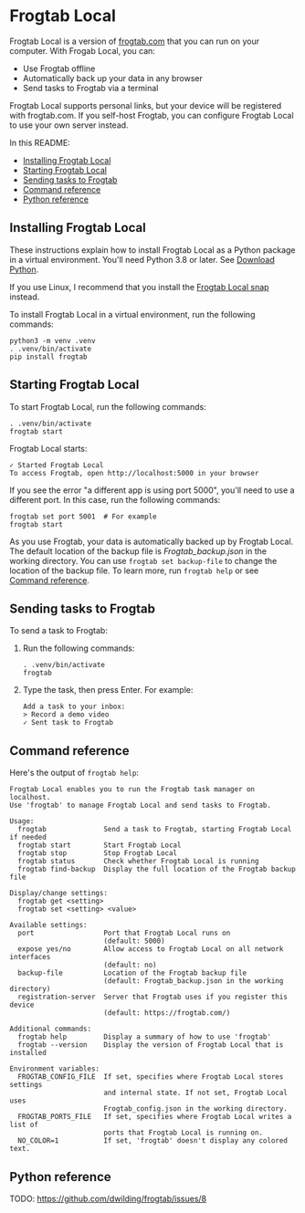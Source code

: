 # Frogtab Local

Frogtab Local is a version of [frogtab.com](https://frogtab.com) that you can run on your computer. With Frogab Local, you can:

  - Use Frogtab offline
  - Automatically back up your data in any browser
  - Send tasks to Frogtab via a terminal

Frogtab Local supports personal links, but your device will be registered with frogtab.com. If you self-host Frogtab, you can configure Frogtab Local to use your own server instead.

In this README:

  - [Installing Frogtab Local](#installing-frogtab-local)
  - [Starting Frogtab Local](#starting-frogtab-local)
  - [Sending tasks to Frogtab](#sending-tasks-to-frogtab)
  - [Command reference](#command-reference)
  - [Python reference](#python-reference)

## Installing Frogtab Local

These instructions explain how to install Frogtab Local as a Python package in a virtual environment. You'll need Python 3.8 or later. See [Download Python](https://www.python.org/downloads/).

If you use Linux, I recommend that you install the [Frogtab Local snap](https://snapcraft.io/frogtab) instead.

To install Frogtab Local in a virtual environment, run the following commands:

```
python3 -m venv .venv
. .venv/bin/activate
pip install frogtab
```

## Starting Frogtab Local

To start Frogtab Local, run the following commands:

```
. .venv/bin/activate
frogtab start
```

Frogtab Local starts:

```
✓ Started Frogtab Local
To access Frogtab, open http://localhost:5000 in your browser
```

If you see the error "a different app is using port 5000", you'll need to use a different port. In this case, run the following commands:

```
frogtab set port 5001  # For example
frogtab start
```

As you use Frogtab, your data is automatically backed up by Frogtab Local. The default location of the backup file is *Frogtab_backup.json* in the working directory. You can use `frogtab set backup-file` to change the location of the backup file. To learn more, run `frogtab help` or see [Command reference](#command-reference).

## Sending tasks to Frogtab

To send a task to Frogtab:

 1. Run the following commands:

    ```
    . .venv/bin/activate
    frogtab
    ```

 2. Type the task, then press Enter. For example:

    ```
    Add a task to your inbox:
    > Record a demo video
    ✓ Sent task to Frogtab
    ```

## Command reference

Here's the output of `frogtab help`:

```
Frogtab Local enables you to run the Frogtab task manager on localhost.
Use 'frogtab' to manage Frogtab Local and send tasks to Frogtab.

Usage:
  frogtab              Send a task to Frogtab, starting Frogtab Local if needed
  frogtab start        Start Frogtab Local
  frogtab stop         Stop Frogtab Local
  frogtab status       Check whether Frogtab Local is running
  frogtab find-backup  Display the full location of the Frogtab backup file

Display/change settings:
  frogtab get <setting>
  frogtab set <setting> <value>

Available settings:
  port                 Port that Frogtab Local runs on
                       (default: 5000)
  expose yes/no        Allow access to Frogtab Local on all network interfaces
                       (default: no)
  backup-file          Location of the Frogtab backup file
                       (default: Frogtab_backup.json in the working directory)
  registration-server  Server that Frogtab uses if you register this device
                       (default: https://frogtab.com/)

Additional commands:
  frogtab help         Display a summary of how to use 'frogtab'
  frogtab --version    Display the version of Frogtab Local that is installed

Environment variables:
  FROGTAB_CONFIG_FILE  If set, specifies where Frogtab Local stores settings
                       and internal state. If not set, Frogtab Local uses
                       Frogtab_config.json in the working directory.
  FROGTAB_PORTS_FILE   If set, specifies where Frogtab Local writes a list of
                       ports that Frogtab Local is running on.
  NO_COLOR=1           If set, 'frogtab' doesn't display any colored text.
```

## Python reference

TODO: https://github.com/dwilding/frogtab/issues/8
